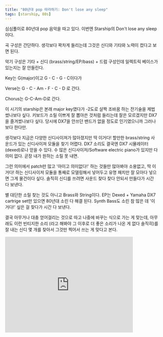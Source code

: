```yaml
---
title: "80년대 pop 따라하기: Don't lose any sleep"
tags: [starship, 80s]
---
```


심심풀이로 80년대 pop 음악을 따고 있다. 이번엔 Starship의 Don't lose any sleep이다.

곡 구성은 간단하다. 생각보다 꽉차게 들리는데 그것은 신디와 기타와 노력이 컸다고 보면 된다.

악기 구성은 기타 + 신디 (brass/string/EP/bass) + 드럼 구성인데 일렉트릭 베이스가 있는지는 잘 안들린다.

Key는 G(major)이고 G - C - G - C이다가 

Verse는 G - C - Am - F - C - D 로 간다.

Chorus는 G-C-Am-D로 간다.

이 시기의 starship은 본래 major key였다가 -2도로 살짝 조바꿈 하는 잔기술을 제법 썼나보다 싶다. 키보드가 소릴 이쁘게 잘 뽑아쓴 것처럼 들리는데 잘은 모르겠지만 DX7을 즐겨썼나보다 싶다. 당시에 DX7을 안쓰던 밴드가 없을 정도로 인기였으니까 그러나보다 한다만.

생각보다 지금은 다양한 신디사이져가 많아졌지만 딱 이거다! 할만한 brass/string 사운드가 있는 신디사이져 모듈을 찾기 어렵다. DX7 소리도 결국엔 DX7 시뮬레이터 (dexed)로나 얻을 수 있다. 수 많은 신디사이저/Software electric piano가 있지만 다 의미 없다. 곧장 내가 원하는 소릴 못 내면.

그런 의미에서 patch만 많고 '아이고 의미없다!' 하는 것들만 많아봐야 소용없고, 딱 이거다! 하는 신디사이저 모듈을 통째로 모델링해서 넣어두고 유명 패치만 잘 모아다 넣으면 그게 물건이다 싶다. 솔직히 신디를 쓰려면 사운드 찾다 찾다 안되서 만들다가 시간 다 보낸다.

별 대단한 소릴 찾는 것도 아니고 Brass와 String이다. EP는 Dexed + Yamaha DX7 cartrige set만 있으면 80년대 소린 다 해결 된다. Synth Bass도 소린 참 많은 데 '이거다!' 싶은 걸 찾다가 시간 다 보낸다. 

결국 아무거나 대충 얻어걸리는 것으로 따고 나중에 바꾸는 식으로 가는 게 맞는데, 아무래도 이런 빈티지한 소리 (라고 해봐야 그 이후로 더 좋은 소리가 나온 게 없다 솔직히)를 잘 내는 신디 몇 개를 찾아서 그것만 찍어서 쓰는 게 맞다고 본다.

<iframe width="420" height="315" src="https://soundcloud.com/user-157729569/80s-pop-training-01" frameborder="0" allowfullscreen></iframe>